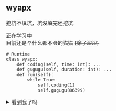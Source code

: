 ## wyapx

挖坑不填坑，坑没填完还挖坑

正在学习中  
目前还是个什么都不会的猫猫 ~~(除了涩涩)~~

```python3
# Runtime
class wyapx:
    def coding(self, time: int): ...
    def gugugu(self, duration: int): ...
    def run(self):
        while True:
            self.coding(1)
            self.gugugu(86399)

```
<details>
<summary>看到我了吗</summary>

~~**还不快把star和follow给我交了**~~
</details>
